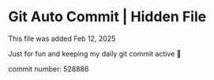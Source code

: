 # Git Auto Commit | Hidden File

This file was added Feb 12, 2025

Just for fun and keeping my daily git commit active 🤪

commit number: 528886
